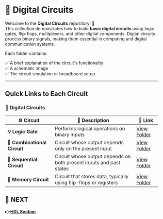 # 🔌 Digital Circuits

Welcome to the **Digital Circuits** repository! 🎉  
This collection demonstrates how to build **basic digital circuits** using logic gates, flip-flops, multiplexers, and other digital components. Digital circuits process binary signals, making them essential in computing and digital communication systems.

Each folder contains:

✅ A brief explanation of the circuit's functionality  
✅ A schematic image  
✅ The circuit simulation or breadboard setup  

---

## Quick Links to Each Circuit

### 🔹 **Digital Circuits**  

| ⚙️ Circuit                     | 📜 Description                                                                   | 🔗 Link                                              |
|-------------------------------|-------------------------------------------------------------------------------|-----------------------------------------------------|
| **💡 Logic Gate**              | Performs logical operations on binary inputs | [View Folder](./Logic_Gates) |
| **🔲 Combinational Circuit**   | Circuit whose output depends only on the present input | [View Folder](./Combinational_Circuit) |
| **🔁 Sequential Circuit**      | Circuit whose output depends on both present inputs and past states | [View Folder](./Sequential_Circuit) |
| **🧠 Memory Circuit**          | Circuit that stores data, typically using flip-flops or registers | [View Folder](./Memory_Circuit) |


## 🔹 NEXT  
**👉[HDL Section](../HDL)**
